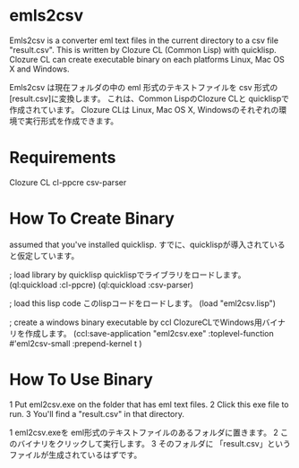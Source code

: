 emls2csv
========

Emls2csv is a converter eml text files in the current directory to a csv file "result.csv". 
This is written by Clozure CL (Common Lisp) with quicklisp.
Clozure CL can create executable binary on each platforms Linux, Mac OS X and Windows.

Emls2csv は現在フォルダの中の eml 形式のテキストファイルを csv 形式の [result.csv]に変換します。
これは、Common LispのClozure CLと quicklispで作成されています。
Clozure CLは Linux, Mac OS X, Windowsのそれぞれの環境で実行形式を作成できます。

Requirements
============

Clozure CL
cl-ppcre
csv-parser


How To Create Binary
====================

assumed that you've installed quicklisp. すでに、quicklispが導入されていると仮定しています。

; load library by quicklisp              quicklispでライブラリをロードします。
(ql:quickload :cl-ppcre)
(ql:quickload :csv-parser)

; load this lisp code                    このlispコードをロードします。
(load "eml2csv.lisp")

; create a windows binary executable by ccl  ClozureCLでWindows用バイナリを作成します。
(ccl:save-application "eml2csv.exe" :toplevel-function #'eml2csv-small :prepend-kernel t )

How To Use Binary
=================

1 Put eml2csv.exe on the folder that has eml text files.
2 Click this exe file to run.
3 You'll find a "result.csv" in that directory.

1 eml2csv.exeを eml形式のテキストファイルのあるフォルダに置きます。
2 このバイナリをクリックして実行します。
3 そのフォルダに 「result.csv」というファイルが生成されているはずです。

